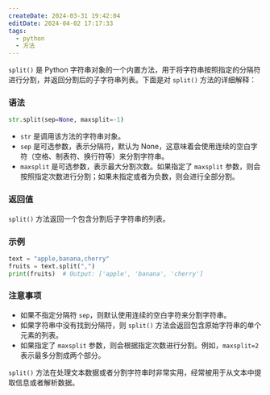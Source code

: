 ```yaml
---
createDate: 2024-03-31 19:42:04
editDate: 2024-04-02 17:17:33
tags:
  - python
  - 方法
---
```


`split()` 是 Python 字符串对象的一个内置方法，用于将字符串按照指定的分隔符进行分割，并返回分割后的子字符串列表。下面是对 `split()` 方法的详细解释：

### 语法
```python
str.split(sep=None, maxsplit=-1)
```

- `str` 是调用该方法的字符串对象。
- `sep` 是可选参数，表示分隔符，默认为 None，这意味着会使用连续的空白字符（空格、制表符、换行符等）来分割字符串。
- `maxsplit` 是可选参数，表示最大分割次数。如果指定了 `maxsplit` 参数，则会按照指定次数进行分割；如果未指定或者为负数，则会进行全部分割。

### 返回值
`split()` 方法返回一个包含分割后子字符串的列表。

### 示例
```python
text = "apple,banana,cherry"
fruits = text.split(",")
print(fruits)  # Output: ['apple', 'banana', 'cherry']
```

### 注意事项
- 如果不指定分隔符 `sep`，则默认使用连续的空白字符来分割字符串。
- 如果字符串中没有找到分隔符，则 `split()` 方法会返回包含原始字符串的单个元素的列表。
- 如果指定了 `maxsplit` 参数，则会根据指定次数进行分割。例如，`maxsplit=2` 表示最多分割成两个部分。

`split()` 方法在处理文本数据或者分割字符串时非常实用，经常被用于从文本中提取信息或者解析数据。